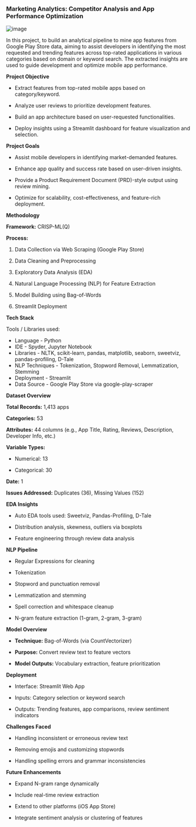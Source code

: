 ### Marketing Analytics: Competitor Analysis and App Performance Optimization

![image](https://github.com/user-attachments/assets/b9ae7d41-c54a-4d4e-a0c2-fffe82f08486)


In this project, to build an analytical pipeline to mine app features from Google Play Store data, aiming to assist developers in identifying the most requested and trending features across top-rated applications in various categories based on domain or keyword search. The extracted insights are used to guide development and optimize mobile app performance.

**Project Objective**

* Extract features from top-rated mobile apps based on category/keyword.

* Analyze user reviews to prioritize development features.

* Build an app architecture based on user-requested functionalities.

* Deploy insights using a Streamlit dashboard for feature visualization and selection.

**Project Goals**

* Assist mobile developers in identifying market-demanded features.

* Enhance app quality and success rate based on user-driven insights.

* Provide a Product Requirement Document (PRD)-style output using review mining.

* Optimize for scalability, cost-effectiveness, and feature-rich deployment.

**Methodology**

**Framework:** CRISP-ML(Q)

**Process:**

1. Data Collection via Web Scraping (Google Play Store)

2. Data Cleaning and Preprocessing

3. Exploratory Data Analysis (EDA)

4. Natural Language Processing (NLP) for Feature Extraction

5. Model Building using Bag-of-Words

6. Streamlit Deployment

**Tech Stack**

Tools / Libraries used:

* Language       - Python
* IDE	           - Spyder, Jupyter Notebook
* Libraries      -	NLTK, scikit-learn, pandas, matplotlib, seaborn, sweetviz, pandas-profiling, D-Tale
* NLP Techniques - 	Tokenization, Stopword Removal, Lemmatization, Stemming
* Deployment	   - Streamlit
* Data Source	   - Google Play Store via google-play-scraper

**Dataset Overview**

**Total Records:** 1,413 apps

**Categories:** 53

**Attributes:** 44 columns (e.g., App Title, Rating, Reviews, Description, Developer Info, etc.)

**Variable Types:**

* Numerical: 13

* Categorical: 30

**Date:** 1

**Issues Addressed:** Duplicates (36), Missing Values (152)

**EDA Insights**

* Auto EDA tools used: Sweetviz, Pandas-Profiling, D-Tale

* Distribution analysis, skewness, outliers via boxplots

* Feature engineering through review data analysis

**NLP Pipeline**

* Regular Expressions for cleaning

* Tokenization

* Stopword and punctuation removal

* Lemmatization and stemming

* Spell correction and whitespace cleanup

* N-gram feature extraction (1-gram, 2-gram, 3-gram)

**Model Overview**

* **Technique:** Bag-of-Words (via CountVectorizer)

* **Purpose:** Convert review text to feature vectors

* **Model Outputs:** Vocabulary extraction, feature prioritization

**Deployment**

* Interface: Streamlit Web App

* Inputs: Category selection or keyword search

* Outputs: Trending features, app comparisons, review sentiment indicators

**Challenges Faced**

* Handling inconsistent or erroneous review text

* Removing emojis and customizing stopwords

* Handling spelling errors and grammar inconsistencies

**Future Enhancements**

* Expand N-gram range dynamically

* Include real-time review extraction

* Extend to other platforms (iOS App Store)

* Integrate sentiment analysis or clustering of features
